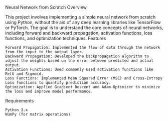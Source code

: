 Neural Network from Scratch
Overview

This project involves implementing a simple neural network from scratch using Python, without the aid of any deep learning libraries like TensorFlow or PyTorch. The goal is to understand the core concepts of neural networks, including forward and backward propagation, activation functions, loss functions, and optimization techniques.
Features

    Forward Propagation: Implemented the flow of data through the network from the input to the output layer.
    Backward Propagation: Developed the backpropagation algorithm to adjust the weights based on the error between predicted and actual output.
    Activation Functions: Used commonly used activation functions like ReLU and Sigmoid.
    Loss Functions: Implemented Mean Squared Error (MSE) and Cross-Entropy Loss functions to quantify prediction accuracy.
    Optimization: Applied Gradient Descent and Adam Optimizer to minimize the loss and improve model performance.

Requirements

    Python 3.x
    NumPy (for matrix operations)
